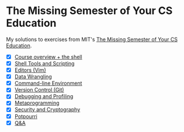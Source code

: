 # The Missing Semester of Your CS Education

My solutions to exercises from MIT's [The Missing Semester of Your CS Education](https://missing.csail.mit.edu/).

- [x] [Course overview + the shell](1-course-shell/solutions.md)
- [x] [Shell Tools and Scripting](2-shell-tools/solutions.md)
- [x] [Editors (Vim)](3-editors-vim/solutions.md)
- [x] [Data Wrangling](4-data-wrangling/solutions.md)
- [x] [Command-line Environment](5-command-line/solutions.md)
- [x] [Version Control (Git)](6-version-control-git/solutions.md)
- [x] [Debugging and Profiling](7-debugging-profiling/solutions.md)
- [x] [Metaprogramming](8-metaprogramming/solutions.md)
- [x] [Security and Cryptography](9-security/solutions.md)
- [x] [Potpourri](10-potpourri/notes.md)
- [x] [Q&A](11-qa/notes.md)
